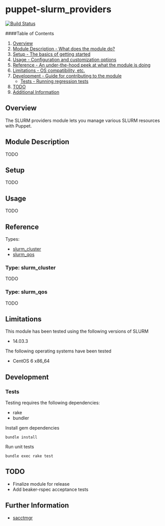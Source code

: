 # puppet-slurm_providers

[![Build Status](https://travis-ci.org/treydock/puppet-slurm_providers.png)](https://travis-ci.org/treydock/puppet-slurm_providers)

####Table of Contents

1. [Overview](#overview)
2. [Module Description - What does the module do?](#module-description)
3. [Setup - The basics of getting started](#setup)
4. [Usage - Configuration and customization options](#usage)
5. [Reference - An under-the-hood peek at what the module is doing](#reference)
6. [Limitations - OS compatibility, etc.](#limitations)
7. [Development - Guide for contributing to the module](#development)
    * [Tests - Running regression tests](#tests)
8. [TODO](#todo)
9. [Additional Information](#additional-information)

## Overview

The SLURM providers module lets you manage various SLURM resources with Puppet.

## Module Description

TODO

## Setup

TODO

## Usage

TODO

## Reference

Types:

* [slurm_cluster](#type-slurm_cluster)
* [slurm_qos](#type-slurm_qos)

### Type: slurm_cluster

TODO

### Type: slurm_qos

TODO

## Limitations

This module has been tested using the following versions of SLURM

* 14.03.3

The following operating systems have been tested

* CentOS 6 x86_64

## Development

### Tests

Testing requires the following dependencies:

* rake
* bundler

Install gem dependencies

    bundle install

Run unit tests

    bundle exec rake test

## TODO

* Finalize module for release
* Add beaker-rspec acceptance tests

## Further Information

* [sacctmgr](http://slurm.schedmd.com/sacctmgr.html)
